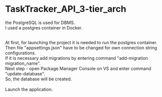 # TaskTracker_API_3-tier_arch

the PostgreSQL is used for DBMS.
<br>
I used a postgres container in Docker.

<br>
At first, for launching the project it is needed to run the postgres container.
<br>
Then file "appsettings.json" have to be changed for own connection string configurations.
<br>
If it is necessary add migrations by entering command "add-migration migration_name".
<br>
Next step - open Package Manager Console on VS and enter command "update-database".
<br>
So, the database will be created.
<br>
<br>
Launch the application.
